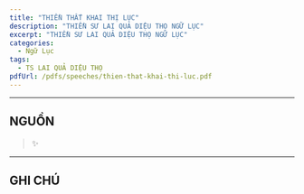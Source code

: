 ```yaml
---
title: "THIỀN THẤT KHAI THỊ LỤC"
description: "THIỀN SƯ LAI QUẢ DIỆU THỌ NGỮ LỤC"
excerpt: "THIỀN SƯ LAI QUẢ DIỆU THỌ NGỮ LỤC"
categories: 
  - Ngữ Lục
tags: 
  - TS LAI QUẢ DIỆU THỌ
pdfUrl: /pdfs/speeches/thien-that-khai-thi-luc.pdf
---
```




<hr class="blog-rule" />

## NGUỒN

> ✨

<hr class="blog-rule" />

## GHI CHÚ

[^1]: ⭐️ <a href="/masters/Laiguo-Miaoshu" target="_blank">🔗 TS LAI QUẢ DIỆU THỌ</a>
